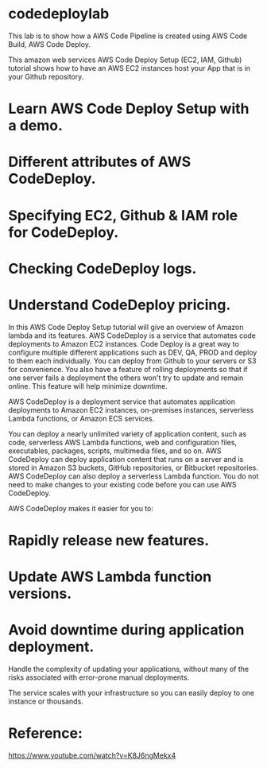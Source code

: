 # codedeploylab
This lab is to show how a AWS Code Pipeline is created using AWS Code Build, AWS Code Deploy.


This amazon web services AWS Code Deploy Setup (EC2, IAM, Github) tutorial shows how to have an AWS EC2 instances host your App that is in your Github repository.

# Learn AWS Code Deploy Setup with a demo. 
# Different attributes of AWS CodeDeploy.
# Specifying EC2, Github & IAM role for CodeDeploy. 
# Checking CodeDeploy logs.
# Understand CodeDeploy pricing.

In this AWS Code Deploy Setup tutorial will give an overview of Amazon lambda and its features. AWS CodeDeploy is a service that automates code deployments to Amazon EC2 instances. Code Deploy is a great way to configure multiple different applications such as DEV, QA, PROD and deploy to them each individually. You can deploy from Github to your servers or S3 for convenience. You also have a feature of rolling deployments so that if one server fails a deployment the others won't try to update and remain online. This feature will help minimize downtime.

AWS CodeDeploy is a deployment service that automates application deployments to Amazon EC2 instances, on-premises instances, serverless Lambda functions, or Amazon ECS services.

You can deploy a nearly unlimited variety of application content, such as code, serverless AWS Lambda functions, web and configuration files, executables, packages, scripts, multimedia files, and so on. AWS CodeDeploy can deploy application content that runs on a server and is stored in Amazon S3 buckets, GitHub repositories, or Bitbucket repositories. AWS CodeDeploy can also deploy a serverless Lambda function. You do not need to make changes to your existing code before you can use AWS CodeDeploy.

AWS CodeDeploy makes it easier for you to:

# Rapidly release new features.
# Update AWS Lambda function versions.
# Avoid downtime during application deployment.

Handle the complexity of updating your applications, without many of the risks associated with error-prone manual deployments.

The service scales with your infrastructure so you can easily deploy to one instance or thousands.

# Reference:
https://www.youtube.com/watch?v=K8J6ngMekx4
